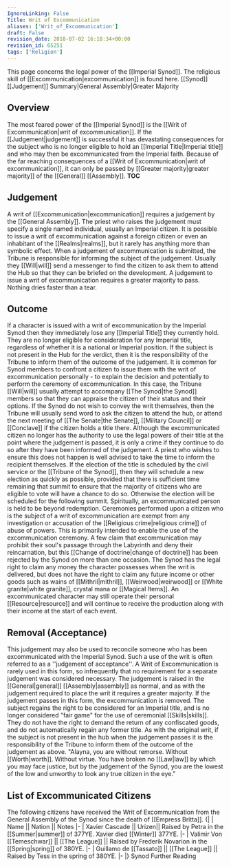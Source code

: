 ```yaml
---
IgnoreLinking: False
Title: Writ of Excommunication
aliases: ['Writ_of_Excommunication']
draft: False
revision_date: 2018-07-02 16:18:34+00:00
revision_id: 65251
tags: ['Religion']
---
```


This page concerns the legal power of the [[Imperial Synod]]. The religious skill of [[Excommunication|excommunication]] is found here.
[[Synod]] [[Judgement]] Summary|General Assembly|Greater Majority
## Overview
The most feared power of the [[Imperial Synod]] is the [[Writ of Excommunication|writ of excommunication]]. If the [[Judgement|judgement]] is successful it has devastating consequences for the subject who is no longer eligible to hold an [[Imperial Title|Imperial title]] and who may then be excommunicated from the Imperial faith. Because of the far reaching consequences of a [[Writ of Excommunication|writ of excommunication]], it can only be passed by [[Greater majority|greater majority]] of the [[General]] [[Assembly]].
__TOC__
## Judgement
A writ of [[Excommunication|excommunication]] requires a judgement by the [[General Assembly]]. The priest who raises the judgement must specify a single named individual, usually an Imperial citizen. It is possible to issue a writ of excommunication against a foreign citizen or even an inhabitant of the [[Realms|realms]], but it rarely has anything more than symbolic effect.
When a judgement of excommunication is submitted, the Tribune is responsible for informing the subject of the judgement. Usually they [[Will|will]] send a messenger to find the citizen to ask them to attend the Hub so that they can be briefed on the development.
A judgement to issue a writ of excommunication requires a greater majority to pass.
Nothing dries faster than a tear.
## Outcome
If a character is issued with a writ of excommunication by the Imperial Synod then they immediately lose any [[Imperial Title]] they currently hold. They are no longer eligible for consideration for any Imperial title, regardless of whether it is a national or Imperial position.
If the subject is not present in the Hub for the verdict, then it is the responsibility of the Tribune to inform them of the outcome of the judgement. It is common for Synod members to confront a citizen to issue them with the writ of excommunication personally - to explain the decision and potentially to perform the ceremony of excommunication. In this case, the Tribune [[Will|will]] usually attempt to accompany [[The Synod|the Synod]] members so that they can appraise the citizen of their status and their options.
If the Synod do not wish to convey the writ themselves, then the Tribune will usually send word to ask the citizen to attend the hub, or attend the next meeting of [[The Senate|the Senate]], [[Military Council]] or [[Conclave]] if the citizen holds a title there. Although the excommunicated citizen no longer has the authority to use the legal powers of their title at the point where the judgement is passed, it is only a crime if they continue to do so after they have been informed of the judgement. A priest who wishes to ensure this does not happen is well advised to take the time to inform the recipient themselves.
If the election of the title is scheduled by the civil service or the [[Tribune of the Synod]], then they will schedule a new election as quickly as possible, provided that there is sufficient time remaining that summit to ensure that the majority of citizens who are eligible to vote will have a chance to do so. Otherwise the election will be scheduled for the following summit. 
Spiritually, an excommunicated person is held to be beyond redemption. Ceremonies performed upon a citizen who is the subject of a writ of excommunication are exempt from any investigation or accusation of the [[Religious crime|religious crime]] of abuse of powers. This is primarily intended to enable the use of the excommunication ceremony. A few claim that excommunication may prohibit their soul's passage through the Labyrinth and deny their reincarnation, but this [[Change of doctrine|change of doctrine]] has been rejected by the Synod on more than one occasion.
The Synod has the legal right to claim any money the character possesses when the writ is delivered, but does not have the right to claim any future income or other goods such as wains of [[Mithril|mithril]], [[Weirwood|weirwood]] or [[White granite|white granite]], crystal mana or [[Magical Items]]. An excommunicated character may still operate their personal [[Resource|resource]] and will continue to receive the production along with their income at the start of each event.
## Removal (Acceptance)
This judgement may also be used to reconcile someone who has been excommunicated with the Imperial Synod. Such a use of the writ is often referred to as a ''judgement of acceptance''. A Writ of Excommunication is rarely used in this form, so infrequently that no requirement for a separate judgement was considered necessary.
The judgement is raised in the [[General|general]] [[Assembly|assembly]] as normal, and as with the judgement required to place the writ it requires a greater majority. If the judgement passes in this form, the excommunication is removed. The subject regains the right to be considered for an Imperial title, and is no longer considered "fair game" for the use of ceremonial [[Skills|skills]].  They do not have the right to demand the return of any confiscated goods, and do not automatically regain any former title.
As with the original writ, if the subject is not present in the hub when the judgement passes it is the responsibility of the Tribune to inform them of the outcome of the judgement as above.
"Alayna, you are without remorse. Without [[Worth|worth]]. Without virtue. You have broken no [[Law|law]] by which you may face justice, but by the judgement of the Synod, you are the lowest of the low and unworthy to look any true citizen in the eye."
## List of Excommunicated Citizens
The following citizens have received the Writ of Excommunication from the General Assembly of the Synod since the death of [[Empress Britta]].
{|
| Name || Nation || Notes
|- 
| Xavier Cascade || Urizen|| Raised by Petra in the [[Summer|summer]] of 377YE. Xavier died [[Winter]] 377YE.
|-
| Valimir Von [[Temeschwar]] || [[The League]] || Raised by Frederik Novarion in the [[Spring|spring]] of 380YE.
|-
| Guillamo de [[Tassato]] || [[The League]] || Raised by Tess in the spring of 380YE.
|-
|}
Synod Further Reading